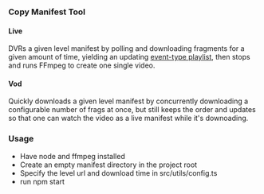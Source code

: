 ### Copy Manifest Tool

#### Live

DVRs a given level manifest by polling and downloading fragments for a given amount of time, yielding an updating 
[event-type playlist](https://developer.apple.com/documentation/http_live_streaming/example_playlists_for_http_live_streaming/event_playlist_construction),
then stops and runs FFmpeg to create one single video.

#### Vod

Quickly downloads a given level manifest by concurrently downloading a configurable number of frags at once,
but still keeps the order and updates so that one can watch the video as a live manifest while it's downoading.

### Usage

* Have node and ffmpeg installed
* Create an empty manifest directory in the project root
* Specify the level url and download time in src/utils/config.ts
* run npm start
